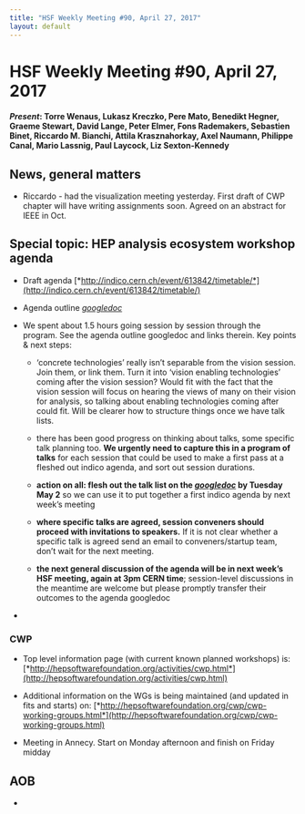 ```yaml
---
title: "HSF Weekly Meeting #90, April 27, 2017"
layout: default
---
```


# HSF Weekly Meeting #90, April 27, 2017

#### *Present*: Torre Wenaus, Lukasz Kreczko, Pere Mato, Benedikt Hegner, Graeme Stewart, David Lange, Peter Elmer, Fons Rademakers, Sebastien Binet, Riccardo M. Bianchi, Attila Krasznahorkay, Axel Naumann, Philippe Canal, Mario Lassnig, Paul Laycock, Liz Sexton-Kennedy

## News, general matters

-   Riccardo - had the visualization meeting yesterday. First draft of CWP chapter will have writing assignments soon. Agreed on an abstract for IEEE in Oct.

## Special topic: HEP analysis ecosystem workshop agenda

-   Draft agenda [*http://indico.cern.ch/event/613842/timetable/*](http://indico.cern.ch/event/613842/timetable/)

-   Agenda outline [*googledoc*](https://docs.google.com/document/d/1F2v4W5X216sXALToBTT-jT0fFkaIQhld2cqDnSqdv-I/edit?usp=sharing)

-   We spent about 1.5 hours going session by session through the program. See the agenda outline googledoc and links therein. Key points & next steps:

    -   ‘concrete technologies’ really isn’t separable from the vision session. Join them, or link them. Turn it into ‘vision enabling technologies’ coming after the vision session? Would fit with the fact that the vision session will focus on hearing the views of many on their vision for analysis, so talking about enabling technologies coming after could fit. Will be clearer how to structure things once we have talk lists.

    -   there has been good progress on thinking about talks, some specific talk planning too. **We urgently need to capture this in a program of talks** for each session that could be used to make a first pass at a fleshed out indico agenda, and sort out session durations.

    -   **action on all: flesh out the talk list on the [*googledoc*](https://docs.google.com/document/d/1F2v4W5X216sXALToBTT-jT0fFkaIQhld2cqDnSqdv-I/edit?usp=sharing) by Tuesday May 2** so we can use it to put together a first indico agenda by next week’s meeting

    -   **where specific talks are agreed, session conveners should proceed with invitations to speakers.** If it is not clear whether a specific talk is agreed send an email to conveners/startup team, don’t wait for the next meeting.

    -   **the next general discussion of the agenda will be in next week’s HSF meeting, again at 3pm CERN time**; session-level discussions in the meantime are welcome but please promptly transfer their outcomes to the agenda googledoc

-   

### CWP

-   Top level information page (with current known planned workshops) is: [*http://hepsoftwarefoundation.org/activities/cwp.html*](http://hepsoftwarefoundation.org/activities/cwp.html)

-   Additional information on the WGs is being maintained (and updated in fits and starts) on: [*http://hepsoftwarefoundation.org/cwp/cwp-working-groups.html*](http://hepsoftwarefoundation.org/cwp/cwp-working-groups.html)

-   Meeting in Annecy. Start on Monday afternoon and finish on Friday midday

## AOB

-   
